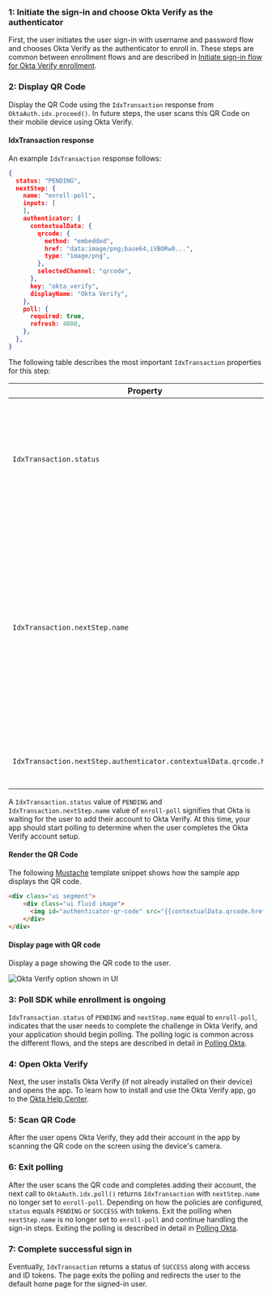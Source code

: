 ### 1: Initiate the sign-in and choose Okta Verify as the authenticator

First, the user initiates the user sign-in with username and password flow and chooses Okta Verify as the authenticator to enroll in. These steps are common between enrollment flows and are described in [Initiate sign-in flow for Okta Verify enrollment](#initiate-sign-in-flow-for-okta-verify-enrollment).

### 2: Display QR Code

Display the QR Code using the `IdxTransaction` response from `OktaAuth.idx.proceed()`.  In future steps, the user scans this QR Code on their mobile device using Okta Verify.

#### IdxTransaction response

An example `IdxTransaction` response follows:

```json
{
  status: "PENDING",
  nextStep: {
    name: "enroll-poll",
    inputs: [
    ],
    authenticator: {
      contextualData: {
        qrcode: {
          method: "embedded",
          href: "data:image/png;base64,iVBORw0...",
          type: "image/png",
        },
        selectedChannel: "qrcode",
      },
      key: "okta_verify",
      displayName: "Okta Verify",
    },
    poll: {
      required: true,
      refresh: 4000,
    },
  },
}
```

The following table describes the most important `IdxTransaction` properties for this step:

| Property       | Example value | Description                                       |
|----------------|---------------------------------------------------|---------------------------------------------------|
| `IdxTransaction.status` | `PENDING`  | Status of transaction. A value of `PENDING` indicates that Okta is waiting for the user to complete the Okta Verify setup.|
| `IdxTransaction.nextStep.name` | `enroll-poll` | Name of the next step in the sign-in flow. A value of `enroll-poll` indicates that the app should show the QR Code and poll Okta to determine when the user completes the Okta Verify setup.  |
| `IdxTransaction.nextStep.authenticator.contextualData.qrcode.href` | "data:image/png;base64,..." | The QR code base64 encoded PNG image.

A `IdxTransaction.status` value of `PENDING` and `IdxTransaction.nextStep.name` value of `enroll-poll` signifies that Okta is waiting for the user to add their account to Okta Verify. At this time, your app should start polling to determine when the user completes the Okta Verify account setup.

#### Render the QR Code

The following [Mustache](https://mustache.github.io/) template snippet shows how the sample app displays the QR code.

```html
<div class="ui segment">
    <div class="ui fluid image">
      <img id="authenticator-qr-code" src="{{contextualData.qrcode.href}}" />
    </div>
</div>
```

#### Display page with QR code

Display a page showing the QR code to the user.

<div class="common-image-format">

![Okta Verify option shown in UI](/img/authenticators/authenticators-oktaverify-enroll-qr-code.png)

</div>

### 3: Poll SDK while enrollment is ongoing

`IdxTransaction.status` of `PENDING` and `nextStep.name` equal to `enroll-poll`, indicates that the user needs to complete the challenge in Okta Verify, and your application should begin polling. The polling logic is common across the different flows, and the steps are described in detail in [Polling Okta](#polling-okta).

### 4: Open Okta Verify

Next, the user installs Okta Verify (if not already installed on their device) and opens the app. To learn how to install and use the Okta Verify app, go to the [Okta Help Center](https://help.okta.com/en/prod/Content/Topics/Mobile/okta-verify-overview.htm).

### 5: Scan QR Code

After the user opens Okta Verify, they add their account in the app by scanning the QR code on the screen using the device's camera.

### 6: Exit polling

After the user scans the QR code and completes adding their account, the next call to `OktaAuth.idx.poll()` returns `IdxTransaction` with `nextStep.name` no longer set to `enroll-poll`. Depending on how the policies are configured, `status` equals `PENDING` or `SUCCESS` with tokens. Exit the polling when `nextStep.name` is no longer set to `enroll-poll` and continue handling the sign-in steps. Exiting the polling is described in detail in [Polling Okta](#polling-okta).

### 7: Complete successful sign in

Eventually, `IdxTransaction` returns a status of `SUCCESS` along with access and ID tokens. The page exits the polling and redirects the user to the default home page for the signed-in user.
